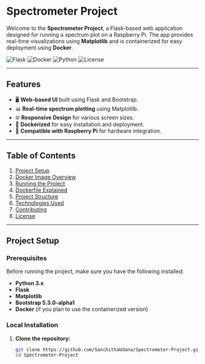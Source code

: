 # **Spectrometer Project**

Welcome to the **Spectrometer Project**, a Flask-based web application designed for running a spectrum plot on a Raspberry Pi. The app provides real-time visualizations using **Matplotlib** and is containerized for easy deployment using **Docker**.

![Flask](https://img.shields.io/badge/Flask-v2.0-blue)
![Docker](https://img.shields.io/badge/Docker-ready-brightgreen)
![Python](https://img.shields.io/badge/Python-3.9-blue)
![License](https://img.shields.io/badge/License-MIT-lightgrey)

---

## **Features**

- 🖥 **Web-based UI** built using Flask and Bootstrap.
- 📊 **Real-time spectrum plotting** using Matplotlib.
- 🌐 **Responsive Design** for various screen sizes.
- 🚢 **Dockerized** for easy installation and deployment.
- 🔧 **Compatible with Raspberry Pi** for hardware integration.

---

## **Table of Contents**

1. [Project Setup](#project-setup)
2. [Docker Image Overview](#docker-image-overview)
3. [Running the Project](#running-the-project)
4. [Dockerfile Explained](#dockerfile-explained)
5. [Project Structure](#project-structure)
6. [Technologies Used](#technologies-used)
7. [Contributing](#contributing)
8. [License](#license)

---

## **Project Setup**

### **Prerequisites**

Before running the project, make sure you have the following installed:

- **Python 3.x**
- **Flask**
- **Matplotlib**
- **Bootstrap 5.3.0-alpha1**
- **Docker** (if you plan to use the containerized version)

### **Local Installation**

1. **Clone the repository:**

   ```bash
   git clone https://github.com/SanchithaUdana/Spectrometer-Project.git
   cd Spectrometer-Project
